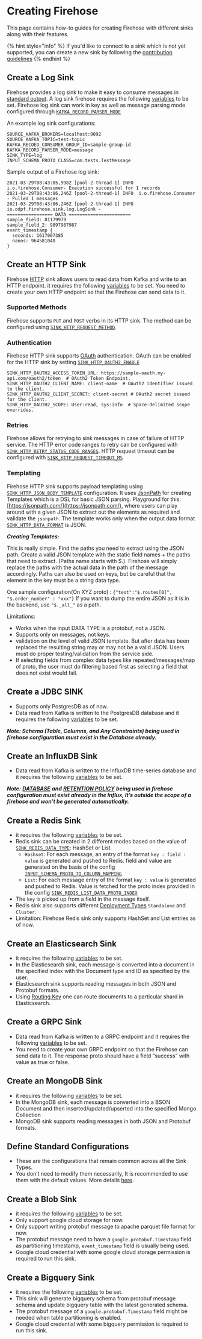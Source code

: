 # Creating Firehose

This page contains how-to guides for creating Firehose with different sinks along with their features.

{% hint style="info" %}
If you'd like to connect to a sink which is not yet supported, you can create a new sink by following the [contribution guidelines](../contribute/contribution.md)
{% endhint %}

## Create a Log Sink

Firehose provides a log sink to make it easy to consume messages in [standard output](https://en.wikipedia.org/wiki/Standard_streams#Standard_output_%28stdout%29). A log sink firehose requires the following [variables](../reference/configurations) to be set. Firehose log sink can work in key as well as message parsing mode configured through [`KAFKA_RECORD_PARSER_MODE`](../reference/configurations#kafka_record_parser_mode)

An example log sink configurations:

```text
SOURCE_KAFKA_BROKERS=localhost:9092
SOURCE_KAFKA_TOPIC=test-topic
KAFKA_RECOED_CONSUMER_GROUP_ID=sample-group-id
KAFKA_RECORD_PARSER_MODE=message
SINK_TYPE=log
INPUT_SCHEMA_PROTO_CLASS=com.tests.TestMessage
```

Sample output of a Firehose log sink:

```text
2021-03-29T08:43:05,998Z [pool-2-thread-1] INFO  i.o.firehose.Consumer- Execution successful for 1 records
2021-03-29T08:43:06,246Z [pool-2-thread-1] INFO  i.o.firehose.Consumer - Pulled 1 messages
2021-03-29T08:43:06,246Z [pool-2-thread-1] INFO  io.odpf.firehose.sink.log.LogSink -
================= DATA =======================
sample_field: 81179979
sample_field_2: 9897987987
event_timestamp {
  seconds: 1617007385
  nanos: 964581040
}
```

## Create an HTTP Sink

Firehose [HTTP](https://en.wikipedia.org/wiki/Hypertext_Transfer_Protocol) sink allows users to read data from Kafka and write to an HTTP endpoint. it requires the following [variables](../sinks/http-sink.md#http-sink) to be set. You need to create your own HTTP endpoint so that the Firehose can send data to it.

### Supported Methods

Firehose supports `PUT` and `POST` verbs in its HTTP sink. The method can be configured using [`SINK_HTTP_REQUEST_METHOD`](../sinks/http-sink.md#sink_http_request_method).

### Authentication

Firehose HTTP sink supports [OAuth](https://en.wikipedia.org/wiki/OAuth) authentication. OAuth can be enabled for the HTTP sink by setting [`SINK_HTTP_OAUTH2_ENABLE`](../sinks/http-sink.md#sink_http_oauth2_enable)

```text
SINK_HTTP_OAUTH2_ACCESS_TOKEN_URL: https://sample-oauth.my-api.com/oauth2/token  # OAuth2 Token Endpoint.
SINK_HTTP_OAUTH2_CLIENT_NAME: client-name  # OAuth2 identifier issued to the client.
SINK_HTTP_OAUTH2_CLIENT_SECRET: client-secret # OAuth2 secret issued for the client.
SINK_HTTP_OAUTH2_SCOPE: User:read, sys:info  # Space-delimited scope overrides.
```

### Retries

Firehose allows for retrying to sink messages in case of failure of HTTP service. The HTTP error code ranges to retry can be configured with [`SINK_HTTP_RETRY_STATUS_CODE_RANGES`](../sinks/http-sink.md#sink_http_retry_status_code_ranges). HTTP request timeout can be configured with [`SINK_HTTP_REQUEST_TIMEOUT_MS`](../sinks/http-sink.md#sink_http_request_timeout_ms)

### Templating

Firehose HTTP sink supports payload templating using [`SINK_HTTP_JSON_BODY_TEMPLATE`](../sinks/http-sink.md#sink_http_json_body_template) configuration. It uses [JsonPath](https://github.com/json-path/JsonPath) for creating Templates which is a DSL for basic JSON parsing. Playground for this: [https://jsonpath.com/](https://jsonpath.com/), where users can play around with a given JSON to extract out the elements as required and validate the `jsonpath`. The template works only when the output data format [`SINK_HTTP_DATA_FORMAT`](../sinks/http-sink.md#sink_http_data_format) is JSON.

_**Creating Templates:**_

This is really simple. Find the paths you need to extract using the JSON path. Create a valid JSON template with the static field names + the paths that need to extract. \(Paths name starts with $.\). Firehose will simply replace the paths with the actual data in the path of the message accordingly. Paths can also be used on keys, but be careful that the element in the key must be a string data type.

One sample configuration\(On XYZ proto\) : `{"test":"$.routes[0]", "$.order_number" : "xxx"}` If you want to dump the entire JSON as it is in the backend, use `"$._all_"` as a path.

Limitations:

- Works when the input DATA TYPE is a protobuf, not a JSON.
- Supports only on messages, not keys.
- validation on the level of valid JSON template. But after data has been replaced the resulting string may or may not be a valid JSON. Users must do proper testing/validation from the service side.
- If selecting fields from complex data types like repeated/messages/map of proto, the user must do filtering based first as selecting a field that does not exist would fail.

## Create a JDBC SINK

- Supports only PostgresDB as of now.
- Data read from Kafka is written to the PostgresDB database and it requires the following [variables](../sinks/jdbc-sink.md#jdbc-sink) to be set.

_**Note: Schema \(Table, Columns, and Any Constraints\) being used in firehose configuration must exist in the Database already.**_

## Create an InfluxDB Sink

- Data read from Kafka is written to the InfluxDB time-series database and it requires the following [variables](../sinks/influxdb-sink.md#influx-sink) to be set.

_**Note:**_ [_**DATABASE**_](../sinks/influxdb-sink.md#sink_influx_db_name) _**and**_ [_**RETENTION POLICY**_](../sinks/influxdb-sink.md#sink_influx_retention_policy) _**being used in firehose configuration must exist already in the Influx, It’s outside the scope of a firehose and won’t be generated automatically.**_

## Create a Redis Sink

- it requires the following [variables](../sinks/redis-sink.md) to be set.
- Redis sink can be created in 2 different modes based on the value of [`SINK_REDIS_DATA_TYPE`](../sinks/redis-sink.md#sink_redis_data_type): HashSet or List
  - `Hashset`: For each message, an entry of the format `key : field : value` is generated and pushed to Redis. field and value are generated on the basis of the config [`INPUT_SCHEMA_PROTO_TO_COLUMN_MAPPING`](../sinks/redis-sink.md#-input_schema_proto_to_column_mapping-2)
  - `List`: For each message entry of the format `key : value` is generated and pushed to Redis. Value is fetched for the proto index provided in the config [`SINK_REDIS_LIST_DATA_PROTO_INDEX`](../sinks/redis-sink.md#sink_redis_list_data_proto_index)
- The `key` is picked up from a field in the message itself.
- Redis sink also supports different [Deployment Types](../sinks/redis-sink.md#sink_redis_deployment_type) `Standalone` and `Cluster`.
- Limitation: Firehose Redis sink only supports HashSet and List entries as of now.

## Create an Elasticsearch Sink

- it requires the following [variables](../sinks/elasticsearch-sink.md) to be set.
- In the Elasticsearch sink, each message is converted into a document in the specified index with the Document type and ID as specified by the user.
- Elasticsearch sink supports reading messages in both JSON and Protobuf formats.
- Using [Routing Key](../sinks/elasticsearch-sink.md#sink_es_routing_key_name) one can route documents to a particular shard in Elasticsearch.

## Create a GRPC Sink

- Data read from Kafka is written to a GRPC endpoint and it requires the following [variables](../sinks/grpc-sink.md) to be set.
- You need to create your own GRPC endpoint so that the Firehose can send data to it. The response proto should have a field “success” with value as true or false.

## Create an MongoDB Sink

- it requires the following [variables](../sinks/mongo-sink.md) to be set.
- In the MongoDB sink, each message is converted into a BSON Document and then inserted/updated/upserted into the specified Mongo Collection
- MongoDB sink supports reading messages in both JSON and Protobuf formats.

## Define Standard Configurations

- These are the configurations that remain common across all the Sink Types.
- You don’t need to modify them necessarily, It is recommended to use them with the default values. More details [here](../reference/configuration#standard).

## Create a Blob Sink

- it requires the following [variables](../sinks/blob-sink.md) to be set.
- Only support google cloud storage for now.
- Only support writing protobuf message to apache parquet file format for now.
- The protobuf message need to have a `google.protobuf.Timestamp` field as partitioning timestamp, `event_timestamp` field is usually being used.
- Google cloud credential with some google cloud storage permission is required to run this sink.

## Create a Bigquery Sink

- it requires the following [variables](../sinks/bigquery-sink.md) to be set.
- This sink will generate bigquery schema from protobuf message schema and update bigquery table with the latest generated schema.
- The protobuf message of a `google.protobuf.Timestamp` field might be needed when table partitioning is enabled.
- Google cloud credential with some bigquery permission is required to run this sink.
